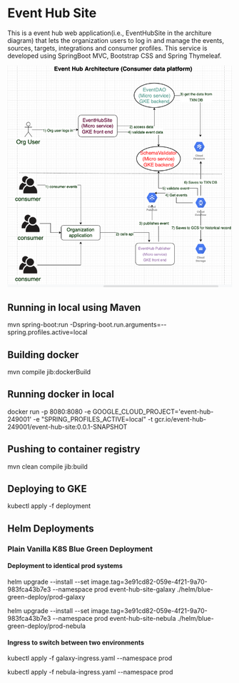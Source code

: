 # Event Hub Site
This is a event hub web application(i.e., EventHubSite in the architure diagram) that lets the organization users to log in and manage the events, sources, targets, integrations and consumer profiles. This service is developed using SpringBoot MVC, Bootstrap CSS and Spring Thymeleaf.

![alt text](Architecture.png)

## Running in local using Maven
mvn spring-boot:run -Dspring-boot.run.arguments=--spring.profiles.active=local

## Building docker
 mvn compile jib:dockerBuild

## Running docker in local
docker run -p 8080:8080 -e GOOGLE_CLOUD_PROJECT='event-hub-249001' -e "SPRING_PROFILES_ACTIVE=local" -t gcr.io/event-hub-249001/event-hub-site:0.0.1-SNAPSHOT

## Pushing to container registry
mvn clean compile jib:build

## Deploying to GKE
kubectl apply -f deployment

## Helm Deployments
### Plain Vanilla K8S Blue Green Deployment
#### Deployment to identical prod systems
helm upgrade --install --set image.tag=3e91cd82-059e-4f21-9a70-983fca43b7e3 --namespace prod event-hub-site-galaxy ./helm/blue-green-deploy/prod-galaxy 

helm upgrade --install --set image.tag=3e91cd82-059e-4f21-9a70-983fca43b7e3 --namespace prod event-hub-site-nebula ./helm/blue-green-deploy/prod-nebula 
#### Ingress to switch between two environments
kubectl apply -f galaxy-ingress.yaml --namespace prod

kubectl apply -f nebula-ingress.yaml --namespace prod
